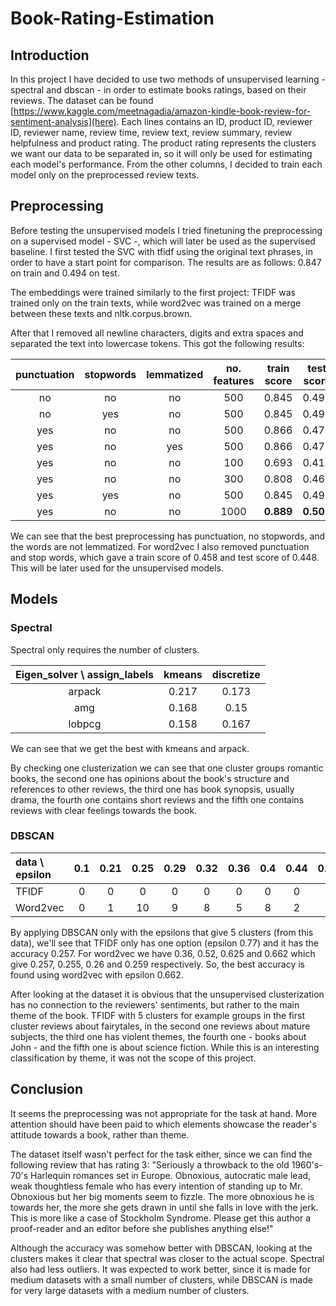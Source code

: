 # Book-Rating-Estimation

## Introduction

In this project I have decided to use two methods of unsupervised learning - spectral and dbscan - in order to estimate books ratings, based on their reviews. The dataset can be found [https://www.kaggle.com/meetnagadia/amazon-kindle-book-review-for-sentiment-analysis](here). Each lines contains an ID, product ID, reviewer ID, reviewer name, review time, review text, review summary, review helpfulness and product rating. The product rating represents the clusters we want our data to be separated in, so it will only be used for estimating each model's performance. From the other columns, I decided to train each model only on the preprocessed review texts.

## Preprocessing

Before testing the unsupervised models I tried finetuning the preprocessing on a supervised model - SVC -, which will later be used as the supervised baseline. I first tested the SVC with tfidf using the original text phrases, in order to have a start point for comparison. The results are as follows: 0.847 on train and 0.494 on test.

The embeddings were trained similarly to the first project: TFIDF was trained only on the train texts, while word2vec was trained on a merge between these texts and nltk.corpus.brown.

After that I removed all newline characters, digits and extra spaces and separated the text into lowercase tokens. This got the following results:

punctuation | stopwords | lemmatized | no. features | train score | test score
:---: | :---: | :---: | :---: | :---: | :---:
no | no | no | 500 | 0.845 | 0.493
no | yes | no | 500 | 0.845 | 0.493
yes | no | no | 500 | 0.866 | 0.477
yes | no | yes | 500 | 0.866 | 0.474
yes | no | no | 100 | 0.693 | 0.415
yes | no | no | 300 | 0.808 | 0.467
yes | yes | no | 500 | 0.845 | 0.494
yes | no | no | 1000 | **0.889** | **0.507**

We can see that the best preprocessing has punctuation, no stopwords, and the words are not lemmatized. For word2vec I also removed punctuation and stop words, which gave a train score of 0.458 and test score of 0.448. This will be later used for the unsupervised models.

## Models

### Spectral

Spectral only requires the number of clusters.

Eigen\_solver \ assign\_labels | kmeans | discretize
:---: | :---: | :---:
arpack | 0.217 | 0.173
amg | 0.168 | 0.15
lobpcg | 0.158 | 0.167

We can see that we get the best with kmeans and  arpack.

By checking one clusterization we can see that one cluster groups romantic books, the second one has opinions about the book's structure and references to other reviews, the third one has book synopsis, usually drama, the fourth one contains short reviews and the fifth one contains reviews with clear feelings towards the book.

### DBSCAN

data \ epsilon | 0.1 | 0.21 | 0.25 | 0.29 | 0.32 | 0.36 | 0.4 | 0.44 | 0.47 | 0.52 | 0.55 | 0.587 | 0.625 | 0.662 | 0.7 | 0.77 | 0.81 | 0.85 | 0.88 | 0.92 | 0.96 | 1.0
:--- | :---: | :---: | :---: | :---: | :---: | :---: | :---: | :---: | :---: | :---: | :---: | :---: | :---: | :---: | :---: | :---: | :---: | :---: | :---: | :---: | :---: | :---:
TFIDF | 0 | 0 | 0 | 0 | 0 | 0 | 0 | 0 | 0 | 0 | 0 | 0 | 1 | 1 | 2 | 5 | 7 | 10 | 12 | 7 | 4 | 15
Word2vec | 0 | 1 | 10 | 9 | 8 | 5 | 8 | 2 | 7 | 5 | 3 | 6 | 5 | 5 | 3 | 1 | 1 | 3 | 3 | 2 | 3 | 2

By applying DBSCAN only with the epsilons that give 5 clusters (from this data), we'll see that TFIDF only has one option (epsilon 0.77) and it has the accuracy 0.257. For word2vec we have 0.36, 0.52, 0.625 and 0.662 which give 0.257, 0.255, 0.26 and 0.259 respectively. So, the best accuracy is found using word2vec with epsilon 0.662.

After looking at the dataset it is obvious that the unsupervised clusterization has no connection to the reviewers' sentiments, but rather to the main theme of the book. TFIDF with 5 clusters for example groups in the first cluster reviews about fairytales, in the second one reviews about mature subjects, the third one has violent themes, the fourth one - books about John - and the fifth one is about science fiction. While this is an interesting classification by theme, it was not the scope of this project.

## Conclusion

It seems the preprocessing was not appropriate for the task at hand. More attention should have been paid to which elements showcase the reader's attitude towards a book, rather than theme.

The dataset itself wasn't perfect for the task either, since we can find the following review that has rating 3:
"Seriously a throwback to the old 1960's-70's Harlequin romances set in Europe. Obnoxious, autocratic male lead, weak thoughtless female who has every intention of standing up to Mr. Obnoxious but her big moments seem to fizzle. The more obnoxious he is towards her, the more she gets drawn in until she falls in love with the jerk. This is more like a case of Stockholm Syndrome. Please get this author a proof-reader and an editor before she publishes anything else!"


Although the accuracy was somehow better with DBSCAN, looking at the clusters makes it clear that spectral was closer to the actual scope. Spectral also had less outliers. It was expected to work better, since it is made for medium datasets with a small number of clusters, while DBSCAN is made for very large datasets with a medium number of clusters.
